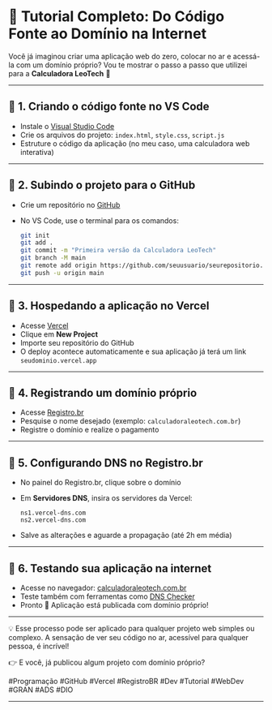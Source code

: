 # 🚀 Tutorial Completo: Do Código Fonte ao Domínio na Internet

Você já imaginou criar uma aplicação web do zero, colocar no ar e acessá-la com um domínio próprio?
Vou te mostrar o passo a passo que utilizei para a **Calculadora LeoTech** 🧮

---

## 🔹 1. Criando o código fonte no VS Code

* Instale o [Visual Studio Code](https://code.visualstudio.com/)
* Crie os arquivos do projeto: `index.html`, `style.css`, `script.js`
* Estruture o código da aplicação (no meu caso, uma calculadora web interativa)

---

## 🔹 2. Subindo o projeto para o GitHub

* Crie um repositório no [GitHub](https://github.com/)
* No VS Code, use o terminal para os comandos:

  ```bash
  git init
  git add .
  git commit -m "Primeira versão da Calculadora LeoTech"
  git branch -M main
  git remote add origin https://github.com/seuusuario/seurepositorio.git
  git push -u origin main
  ```

---

## 🔹 3. Hospedando a aplicação no Vercel

* Acesse [Vercel](https://vercel.com/)
* Clique em **New Project**
* Importe seu repositório do GitHub
* O deploy acontece automaticamente e sua aplicação já terá um link `seudominio.vercel.app`

---

## 🔹 4. Registrando um domínio próprio

* Acesse [Registro.br](https://registro.br)
* Pesquise o nome desejado (exemplo: `calculadoraleotech.com.br`)
* Registre o domínio e realize o pagamento

---

## 🔹 5. Configurando DNS no Registro.br

* No painel do Registro.br, clique sobre o domínio
* Em **Servidores DNS**, insira os servidores da Vercel:

  ```
  ns1.vercel-dns.com
  ns2.vercel-dns.com
  ```
* Salve as alterações e aguarde a propagação (até 2h em média)

---

## 🔹 6. Testando sua aplicação na internet

* Acesse no navegador: [calculadoraleotech.com.br](https://calculadoraleotech.com.br)
* Teste também com ferramentas como [DNS Checker](https://dnschecker.org)
* Pronto 🎉 Aplicação está publicada com domínio próprio!

---

💡 Esse processo pode ser aplicado para qualquer projeto web simples ou complexo.
A sensação de ver seu código no ar, acessível para qualquer pessoa, é incrível!

👉 E você, já publicou algum projeto com domínio próprio?

\#Programação #GitHub #Vercel #RegistroBR #Dev #Tutorial #WebDev #GRAN #ADS #DIO

---

